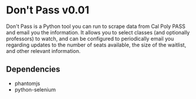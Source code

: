 # Don't Pass v0.01
Don't Pass is a Python tool you can run to scrape data from Cal Poly PASS
and email you the information. It allows you to select classes (and optionally
professors) to watch, and can be configured to periodically email you regarding
updates to the number of seats available, the size of the waitlist, and other
relevant information.

## Dependencies
- phantomjs
- python-selenium

